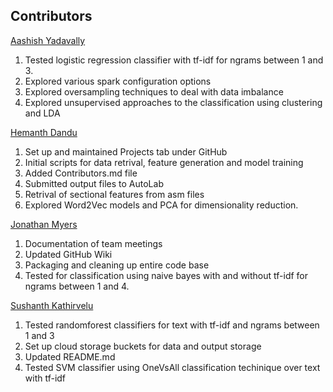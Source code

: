 ## Contributors

[Aashish Yadavally](https://github.com/aashishyadavally) <br />
1. Tested logistic regression classifier with tf-idf for ngrams between 1 and 3.
2. Explored various spark configuration options
3. Explored oversampling techniques to deal with data imbalance
4. Explored unsupervised approaches to the classification using clustering and LDA
 
[Hemanth Dandu](https://github.com/hemanthme22) <br />
1. Set up and maintained Projects tab under GitHub
2. Initial scripts for data retrival, feature generation and model training
3. Added Contributors.md file
4. Submitted output files to AutoLab
5. Retrival of sectional features from asm files
6. Explored Word2Vec models and PCA for dimensionality reduction.

[Jonathan Myers](https://github.com/submyers) <br />
1. Documentation of team meetings
2. Updated GitHub Wiki
3. Packaging and cleaning up entire code base
4. Tested for classification using naive bayes with and without tf-idf for ngrams between 1 and 4.

[Sushanth Kathirvelu](https://github.com/Sushanth-Kathirvelu) <br />
1. Tested randomforest classifiers for text with tf-idf and ngrams between 1 and 3
2. Set up cloud storage buckets for data and output storage
3. Updated README.md
4. Tested SVM classifier using OneVsAll classification techinique over text with tf-idf
 
 

